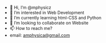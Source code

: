 - 👋 Hi, I’m @mphysicz
- 👀 I’m interested in Web Development
- 🌱 I’m currently learning html-CSS and Python
- 💞️ I’m looking to collaborate on Website
- 📫 How to reach me?
-   email: amphysica@gmail.com 

<!---
mphysicz/mphysicz is a ✨ special ✨ repository because its `README.md` (this file) appears on your GitHub profile.
You can click the Preview link to take a look at your changes.
--->
